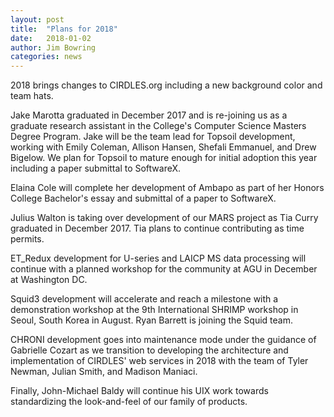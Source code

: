 ```yaml
---
layout: post
title:  "Plans for 2018"
date:   2018-01-02
author: Jim Bowring
categories: news
---
```


2018 brings changes to CIRDLES.org including a new background color and team hats.

Jake Marotta graduated in December 2017 and is re-joining us
as a graduate research assistant in the College's Computer Science Masters Degree Program.  Jake
will be the team lead for Topsoil development, working with Emily Coleman, Allison Hansen,
Shefali Emmanuel, and Drew Bigelow.  We plan for Topsoil to mature enough for initial adoption
this year including a paper submittal to SoftwareX.

Elaina Cole will complete her development of Ambapo as part of her Honors College Bachelor's essay
and submittal of a paper to SoftwareX.

Julius Walton is taking over development of our MARS project as Tia Curry graduated in December 2017.
Tia plans to continue contributing as time permits.

ET_Redux development for U-series and LAICP MS data processing will continue with a planned workshop
for the community at AGU in December at Washington DC.

Squid3 development will accelerate and reach a milestone with a demonstration workshop at the
9th International SHRIMP workshop in Seoul, South Korea in August.  Ryan Barrett is joining
the Squid team.

CHRONI development goes into maintenance mode under the guidance of Gabrielle Cozart
as we transition to developing the architecture and
implementation of CIRDLES' web services in 2018 with the team of Tyler Newman, Julian Smith, and
Madison Maniaci.

Finally, John-Michael Baldy will continue his UIX work towards standardizing the
look-and-feel of our family of products.

